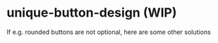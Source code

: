 # unique-button-design (WIP)
If e.g. rounded buttons are not optional, here are some other solutions
